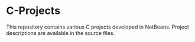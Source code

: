# C-Projects
This repository contains various C projects developed in NetBeans.
Project descriptions are available in the source files.
